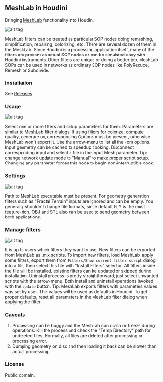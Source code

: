 ## MeshLab in Houdini

Bringing [MeshLab](http://meshlab.sourceforge.net/) functionality into Houdini.

![alt tag](http://i.imgur.com/6GCDgxq.png)

MeshLab filters can be treated as particular SOP nodes doing remeshing, simplification, repairing, colorizing, etc. There are several dozen of them in the MeshLab. Since Houdini is a processing application itself, many of the filters are present as actual SOP nodes or can be simulated easy with Houdini instruments. Other filters are unique or doing a better job. MeshLab SOPs can be used in networks as ordinary SOP nodes like PolyReduce, Remesh or Subdivide.

### Installation
See [Releases](https://github.com/teared/meshlab-in-houdini/releases).

### Usage
![alt tag](http://i.imgur.com/32znbzM.png)

Select one or more filters and setup parameters for them. Parameters are similar to MeshLab filter dialogs. If using filters for colorize, compute quality, generate uv, corresponding Options must be present, otherwise MeshLab won't export it. Use the arrow-menu to list all the -om options. Input geometry can be cached to speedup cooking. Disconnect corresponding input and select a file in the Input Mesh parameter. Tip: change network update mode to "Manual" to make proper script setup. Changing any parameter forces this node to begin non-interruptible cook.

### Settings
![alt tag](http://i.imgur.com/4w7breX.png)

Path to MeshLab executable must be present. For geometry generation filters such as "Fractal Terrain" inputs are ignored and can be empty. You generally shouldn't change file formats, since default PLY is the most feature-rich. OBJ and STL also can be used to send geometry between both applications.

### Manage filters
![alt tag](http://i.imgur.com/01DuNRo.png)

It is up to users which filters they want to use. New filters can be exported from MeshLab as .mlx scripts. To import new filters, load MeshLab, apply some filters, export them from `Filters/Show current filter script` dialog into a file, then select this file with "Install Filters" selector. All filters inside the file will be installed, existing filters can be updated or skipped during installation. Uninstall process is pretty straightforward, just select unwanted scripts with the arrow-menu. Both install and uninstall operations invoked with the `Update` button. Tip: MeshLab exports filters with parameters values was set by user. This values will be used as defaults in Houdini. To get proper defaults, reset all parameters in the MeshLab filter dialog when applying the filter.

### Caveats
1. Processing can be buggy and the MeshLab can crash or freeze during operations. Kill the process and check the "Temp Directory" path for undeleted files. Normally, all files are deleted after processing or processing error.
2. Dumping geometry on disc and then loading it back can be slower than actual processing.

### License
Public domain.
